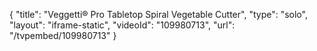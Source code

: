 {
    "title": "Veggetti&reg; Pro Tabletop Spiral Vegetable Cutter",
    "type": "solo",
    "layout": "iframe-static",
    "videoId": "109980713",
    "url": "\/tvpembed\/109980713"
}